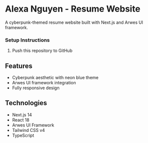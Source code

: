 # Alexa Nguyen - Resume Website

A cyberpunk-themed resume website built with Next.js and Arwes UI framework.

### Setup Instructions

1. Push this repository to GitHub

## Features

- Cyberpunk aesthetic with neon blue theme
- Arwes UI framework integration
- Fully responsive design

## Technologies

- Next.js 14
- React 18
- Arwes UI Framework
- Tailwind CSS v4
- TypeScript
